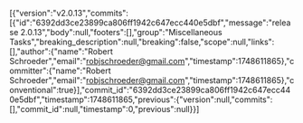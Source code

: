 [{"version":"v2.0.13","commits":[{"id":"6392dd3ce23899ca806ff1942c647ecc440e5dbf","message":"release 2.0.13","body":null,"footers":[],"group":"Miscellaneous Tasks","breaking_description":null,"breaking":false,"scope":null,"links":[],"author":{"name":"Robert Schroeder","email":"robjschroeder@gmail.com","timestamp":1748611865},"committer":{"name":"Robert Schroeder","email":"robjschroeder@gmail.com","timestamp":1748611865},"conventional":true}],"commit_id":"6392dd3ce23899ca806ff1942c647ecc440e5dbf","timestamp":1748611865,"previous":{"version":null,"commits":[],"commit_id":null,"timestamp":0,"previous":null}}]
